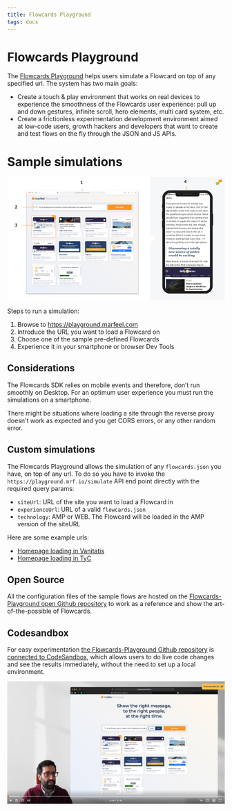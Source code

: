 ```yaml
---
title: Flowcards Playground
tags: docs
---
```


# Flowcards Playground
The [Flowcards Playground](https://playground.marfeel.com) helps users simulate a Flowcard on top of any specified url. The system has two main goals:

- Create a touch & play environment that works on real devices to experience the smoothness of the Flowcards user experience:  pull up and down gestures, infinite scroll, hero elements, multi card system, etc.
- Create a frictionless experimentation development environment aimed at low-code users, growth hackers and developers that want to create and test flows on the fly through the JSON and JS APIs.

# Sample simulations
![How to run a simulation](./assets/run-simulation.png)

Steps to run a simulation:
1. Browse to https://playground.marfeel.com
2. Introduce the URL you want to load a Flowcard on
3. Choose one of the sample pre-defined Flowcards
4. Experience it in your smartphone or browser Dev Tools
    
## Considerations
The Flowcards SDK relies on mobile events and therefore, don’t run smoothly on Desktop. For an optimum user experience you must run the simulations on a smartphone.

There might be situations where loading a site through the reverse proxy doesn't work as expected and you get CORS errors, or any other random error. 
 
## Custom simulations
The Flowcards Playground allows the simulation of any `flowcards.json` you have, on top of any url. To do so you have to invoke the `https://playground.mrf.io/simulate` API end point directly with the required query params:

- `siteUrl`: URL of the site you want to load a Flowcard in
- `experienceUrl`:  URL of a valid `flowcards.json` 
- `technology`:  AMP or WEB. The Flowcard will be loaded in the AMP version of the siteURL

Here are some example urls:
- [Homepage loading in Vanitatis](https://playground.mrf.io/simulate?siteUrl=https%3A%2F%2Fblogs.vanitatis.elconfidencial.com%2Fcasas-reales%2Freina-letizia%2F2021-03-05%2Fletizia-elegancia-blanco-negro-falda-meghan-markle_2978972%2F&requestHostname=playground.marfeel.com&cardType=web&experienceUrl=https://flowcards.mrf.io/json/web?site_id=154%26canonical_url=https%3A%2F%2Fblogs.vanitatis.elconfidencial.com%2Fcasas-reales%2Freina-letizia%2F2021-03-05%2Fletizia-elegancia-blanco-negro-falda-meghan-markle_2978972%2F)
- [Homepage loading in TyC](https://playground.mrf.io/simulate?siteUrl=https%3A%2F%2Fwww.tycsports.com%2Friver-plate%2Friver-plate-leonardo-ponzio-15-titulos-el-segundo-mas-ganador-de-la-historia-id325297.html&requestHostname=playground.marfeel.com&cardType=web&experienceUrl=https://flowcards.mrf.io/json/web?site_id=146%26canonical_url=https://www.tycsports.com)

## Open Source
All the configuration files of the sample flows are hosted on the [Flowcards-Playground open Github repository](https://github.com/Marfeel/flowcards-playground) to work as a reference and show the art-of-the-possible of Flowcards. 

## Codesandbox
For easy experimentation [the Flowcards-Playground Github repository](https://github.com/Marfeel/flowcards-playground) is [connected to CodeSandbox](https://codesandbox.io/s/flowcards-playground-g3geg), which allows users to do live code changes and see the results immediately, without the need to set up a local environment.

[![Flowcards Playground demo](./assets/demo-screenshot.png)](https://www.loom.com/share/3a85e435fe8146729502e3aa57cdba44)
